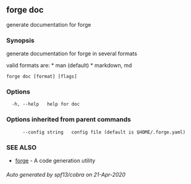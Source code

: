 ## forge doc

generate documentation for forge

### Synopsis

generate documentation for forge in several formats

  valid formats are:
    * man (default)
    * markdown, md

```
forge doc [format] [flags]
```

### Options

```
  -h, --help   help for doc
```

### Options inherited from parent commands

```
      --config string   config file (default is $HOME/.forge.yaml)
```

### SEE ALSO

* [forge](forge.md)	 - A code generation utility

###### Auto generated by spf13/cobra on 21-Apr-2020
